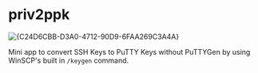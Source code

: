 # priv2ppk
![{C24D6CBB-D3A0-4712-90D9-6FAA269C3A4A}](https://github.com/user-attachments/assets/db93826c-ebd4-4283-8291-b76687c7c0cb)

Mini app to convert SSH Keys to PuTTY Keys without PuTTYGen by using WinSCP's built in `/keygen` command.
